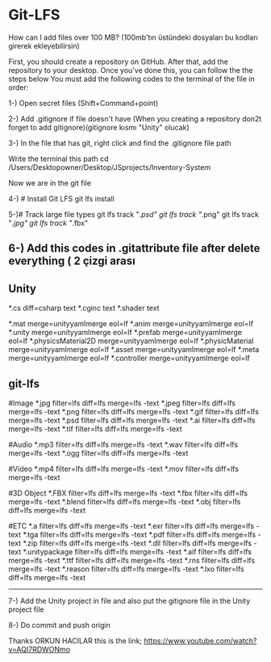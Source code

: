 # Git-LFS
How can I add files over 100 MB?
(100mb'tın üstündeki dosyaları bu kodları girerek ekleyebilirsin)

First, you should create a repository on GitHub. After that, add the repository to your desktop. Once you've done this, you can follow the the steps below
You must add the following codes to the terminal of the file in order:

1-) Open secret files (Shift+Command+point)

2-) Add .gitignore if file doesn't have (When you creating a repository don2t forget to add gitignore)(gitignore kısmı "Unity" olucak)

3-) In the file that has git, right click and find the .gitignore file path

Write the terminal this path 
cd /Users/Desktopowner/Desktop/JSprojects/Inventory-System

Now we are in the git file

4-) # Install Git LFS
git lfs install

5-)# Track large file types
git lfs track "*.psd"
git lfs track "*.png"
git lfs track "*.jpg"
git lfs track "*.fbx"

6-) Add this codes in .gitattribute file after delete everything ( 2 çizgi arası
----------------------
## Unity ##

*.cs diff=csharp text
*.cginc text
*.shader text

*.mat merge=unityyamlmerge eol=lf
*.anim merge=unityyamlmerge eol=lf
*.unity merge=unityyamlmerge eol=lf
*.prefab merge=unityyamlmerge eol=lf
*.physicsMaterial2D merge=unityyamlmerge eol=lf
*.physicMaterial merge=unityyamlmerge eol=lf
*.asset merge=unityyamlmerge eol=lf
*.meta merge=unityyamlmerge eol=lf
*.controller merge=unityyamlmerge eol=lf


## git-lfs ##

#Image
*.jpg filter=lfs diff=lfs merge=lfs -text
*.jpeg filter=lfs diff=lfs merge=lfs -text
*.png filter=lfs diff=lfs merge=lfs -text
*.gif filter=lfs diff=lfs merge=lfs -text
*.psd filter=lfs diff=lfs merge=lfs -text
*.ai filter=lfs diff=lfs merge=lfs -text
*.tif filter=lfs diff=lfs merge=lfs -text

#Audio
*.mp3 filter=lfs diff=lfs merge=lfs -text
*.wav filter=lfs diff=lfs merge=lfs -text
*.ogg filter=lfs diff=lfs merge=lfs -text

#Video
*.mp4 filter=lfs diff=lfs merge=lfs -text
*.mov filter=lfs diff=lfs merge=lfs -text

#3D Object
*.FBX filter=lfs diff=lfs merge=lfs -text
*.fbx filter=lfs diff=lfs merge=lfs -text
*.blend filter=lfs diff=lfs merge=lfs -text
*.obj filter=lfs diff=lfs merge=lfs -text

#ETC
*.a filter=lfs diff=lfs merge=lfs -text
*.exr filter=lfs diff=lfs merge=lfs -text
*.tga filter=lfs diff=lfs merge=lfs -text
*.pdf filter=lfs diff=lfs merge=lfs -text
*.zip filter=lfs diff=lfs merge=lfs -text
*.dll filter=lfs diff=lfs merge=lfs -text
*.unitypackage filter=lfs diff=lfs merge=lfs -text
*.aif filter=lfs diff=lfs merge=lfs -text
*.ttf filter=lfs diff=lfs merge=lfs -text
*.rns filter=lfs diff=lfs merge=lfs -text
*.reason filter=lfs diff=lfs merge=lfs -text
*.lxo filter=lfs diff=lfs merge=lfs -text

-------------------

7-) Add the Unity project in file
and also put the gitignore file in the Unity project file

8-) Do commit and push origin


Thanks ORKUN HACILAR this is the link;
https://www.youtube.com/watch?v=AQI7RDWONmo
